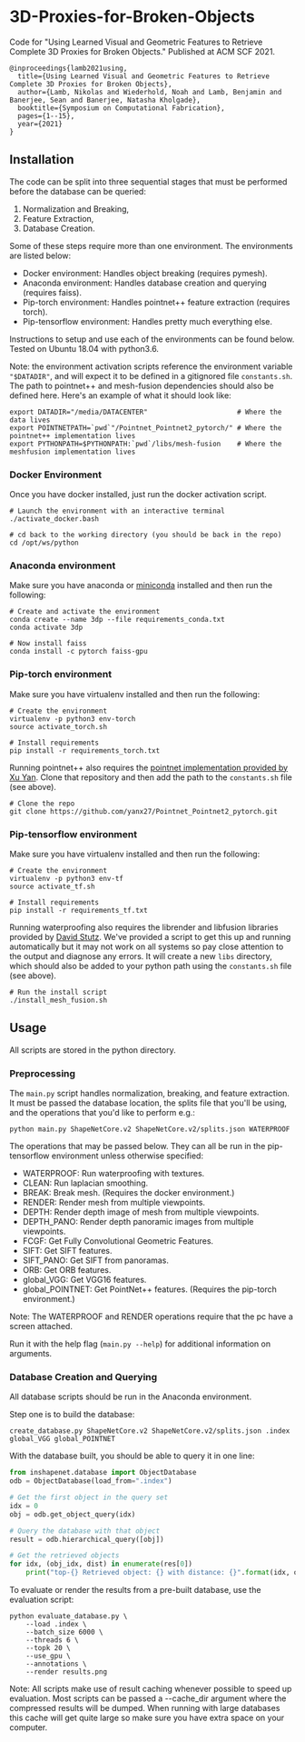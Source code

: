 # 3D-Proxies-for-Broken-Objects

Code for "Using Learned Visual and Geometric Features to Retrieve Complete 3D Proxies for Broken Objects." Published at ACM SCF 2021. 

```
@inproceedings{lamb2021using,
  title={Using Learned Visual and Geometric Features to Retrieve Complete 3D Proxies for Broken Objects},
  author={Lamb, Nikolas and Wiederhold, Noah and Lamb, Benjamin and Banerjee, Sean and Banerjee, Natasha Kholgade},
  booktitle={Symposium on Computational Fabrication},
  pages={1--15},
  year={2021}
}
```

## Installation

The code can be split into three sequential stages that must be performed before the database can be queried:

1) Normalization and Breaking,
2) Feature Extraction,
3) Database Creation.

Some of these steps require more than one environment. The environments are listed below:

- Docker environment: Handles object breaking (requires pymesh).
- Anaconda environment: Handles database creation and querying (requires faiss).
- Pip-torch environment: Handles pointnet++ feature extraction (requires torch).
- Pip-tensorflow environment: Handles pretty much everything else.

Instructions to setup and use each of the environments can be found below. Tested on Ubuntu 18.04 with python3.6.

Note: the environment activation scripts reference the environment variable `"$DATADIR"`, and will expect it to be defined in a gitignored file `constants.sh`. The path to pointnet++ and mesh-fusion dependencies should also be defined here. Here's an example of what it should look like:

```
export DATADIR="/media/DATACENTER"                      # Where the data lives
export POINTNETPATH=`pwd`"/Pointnet_Pointnet2_pytorch/" # Where the pointnet++ implementation lives
export PYTHONPATH=$PYTHONPATH:`pwd`/libs/mesh-fusion    # Where the meshfusion implementation lives
```

### Docker Environment

Once you have docker installed, just run the docker activation script.

```
# Launch the environment with an interactive terminal
./activate_docker.bash

# cd back to the working directory (you should be back in the repo)
cd /opt/ws/python
```

### Anaconda environment

Make sure you have anaconda or [miniconda](https://docs.conda.io/en/latest/miniconda.html) installed and then run the following:

```
# Create and activate the environment
conda create --name 3dp --file requirements_conda.txt
conda activate 3dp

# Now install faiss
conda install -c pytorch faiss-gpu
```

### Pip-torch environment

Make sure you have virtualenv installed and then run the following:

```
# Create the environment
virtualenv -p python3 env-torch
source activate_torch.sh

# Install requirements
pip install -r requirements_torch.txt
```

Running pointnet++ also requires the [pointnet implementation provided by Xu Yan](https://github.com/yanx27/Pointnet_Pointnet2_pytorch). Clone that repository and then add the path to the `constants.sh` file (see above). 

```
# Clone the repo 
git clone https://github.com/yanx27/Pointnet_Pointnet2_pytorch.git
```

### Pip-tensorflow environment

Make sure you have virtualenv installed and then run the following:

```
# Create the environment
virtualenv -p python3 env-tf
source activate_tf.sh

# Install requirements
pip install -r requirements_tf.txt
```

Running waterproofing also requires the librender and libfusion libraries provided by [David Stutz](https://github.com/davidstutz/mesh-fusion). We've provided a script to get this up and running automatically but it may not work on all systems so pay close attention to the output and diagnose any errors. It will create a new `libs` directory, which should also be added to your python path using the `constants.sh` file (see above).

```
# Run the install script
./install_mesh_fusion.sh
```

## Usage

All scripts are stored in the python directory.

### Preprocessing

The `main.py` script handles normalization, breaking, and feature extraction. It must be passed the database location, the splits file that you'll be using, and the operations that you'd like to perform e.g.:

```
python main.py ShapeNetCore.v2 ShapeNetCore.v2/splits.json WATERPROOF
```

The operations that may be passed below. They can all be run in the pip-tensorflow environment unless otherwise specified:
- WATERPROOF: Run waterproofing with textures.
- CLEAN: Run laplacian smoothing. 
- BREAK: Break mesh. (Requires the docker environment.)
- RENDER: Render mesh from multiple viewpoints. 
- DEPTH: Render depth image of mesh from multiple viewpoints.
- DEPTH_PANO: Render depth panoramic images from multiple viewpoints.
- FCGF: Get Fully Convolutional Geometric Features.
- SIFT: Get SIFT features. 
- SIFT_PANO: Get SIFT from panoramas.
- ORB: Get ORB features. 
- global_VGG: Get VGG16 features.
- global_POINTNET: Get PointNet++ features. (Requires the pip-torch environment.)

Note: The WATERPROOF and RENDER operations require that the pc have a screen attached. 

Run it with the help flag (`main.py --help`) for additional information on arguments.

### Database Creation and Querying

All database scripts should be run in the Anaconda environment.

Step one is to build the database:

```
create_database.py ShapeNetCore.v2 ShapeNetCore.v2/splits.json .index global_VGG global_POINTNET
```

With the database built, you should be able to query it in one line:

```python
from inshapenet.database import ObjectDatabase
odb = ObjectDatabase(load_from=".index")

# Get the first object in the query set
idx = 0
obj = odb.get_object_query(idx)

# Query the database with that object
result = odb.hierarchical_query([obj])

# Get the retrieved objects
for idx, (obj_idx, dist) in enumerate(res[0])
    print("top-{} Retrieved object: {} with distance: {}".format(idx, obj_idx, dist))
```

To evaluate or render the results from a pre-built database, use the evaluation script:

```
python evaluate_database.py \
    --load .index \
    --batch_size 6000 \
    --threads 6 \
    --topk 20 \
    --use_gpu \
    --annotations \
    --render results.png
```

Note: All scripts make use of result caching whenever possible to speed up evaluation. Most scripts can be passed a --cache_dir argument where the compressed results will be dumped. When running with large databases this cache will get quite large so make sure you have extra space on your computer.
